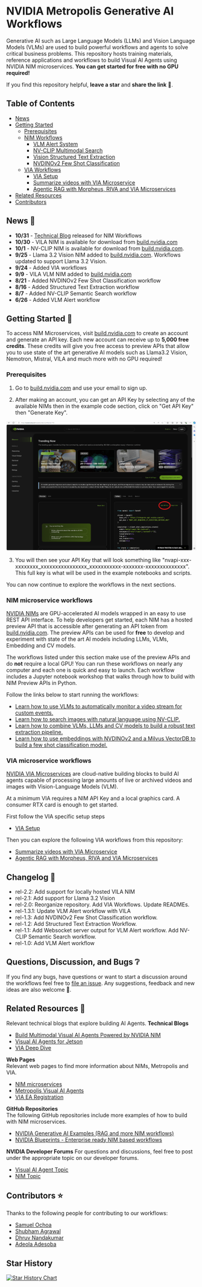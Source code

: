 # NVIDIA Metropolis Generative AI Workflows

Generative AI such as Large Language Models (LLMs) and Vision Language Models (VLMs) are used to build powerful workflows and agents to solve critical business problems. This repository hosts training materials, reference applications and workflows to build Visual AI Agents using NVIDIA NIM microservices. **You can get started for free with no GPU required!**

If you find this repository helpful, **leave a star** and **share the link** 🙂. 

## Table of Contents
- [News](#news-newspaper)
- [Getting Started](#getting-started-rocket) 
  - [Prerequisites](#prerequisites)
  - [NIM Workflows](#nim-microservice-workflows)
    - [VLM Alert System](nim_workflows/vlm_alerts/README.md)
    - [NV-CLIP Multimodal Search](nim_workflows/nvclip_multimodal_search/README.md)
    - [Vision Structured Text Extraction](nim_workflows/vision_text_extraction/README.md)
    - [NVDINOv2 Few Shot Classification](nim_workflows/nvdinov2_few_shot/README.md) 
  - [VIA Workflows](#via-microservice-workflows) 
    - [VIA Setup](via_workflows/README.md)
    - [Summarize videos with VIA Microservice](via_workflows/summarization_examples/)
    - [Agentic RAG with Morpheus, RIVA and VIA Microservices](via_workflows/video_agentic_rag_with_morpheus_riva/)
- [Related Resources](#related-resources) 
- [Contributors](#contributors-star) 


## News :newspaper:

- **10/31** - [Technical Blog](https://developer.nvidia.com/blog/build-multimodal-visual-ai-agents-powered-by-nvidia-nim/) released for NIM Workflows
- **10/30** - VILA NIM is available for download from [build.nvidia.com](https://build.nvidia.com/nvidia/vila)
- **10/1** - NV-CLIP NIM is available for download from [build.nvidia.com](https://build.nvidia.com/nvidia/nvclip?snippet_tab=Docker). 
- **9/25** - Llama 3.2 Vision NIM added to [build.nvidia.com](http://build.nvidia.com). Workflows updated to support Llama 3.2 Vision. 
- **9/24** - Added VIA workflows 
- **9/9** - VILA VLM NIM added to [build.nvidia.com](http://build.nvidia.com) 
- **8/21** - Added NVDINOv2 Few Shot Classification workflow
- **8/16** - Added Structured Text Extraction workflow
- **8/7** - Added NV-CLIP Semantic Search workflow
- **6/26** - Added VLM Alert workflow


## Getting Started :rocket:
To access NIM Microservices, visit [build.nvidia.com](https://build.nvidia.com) to create an account and generate an API key. Each new account can receive up to **5,000 free credits**. These credits will give you free access to preview APIs that allow you to use state of the art generative AI models such as Llama3.2 Vision, Nemotron, Mistral, VILA and much more with no GPU required! 

### Prerequisites 
1) Go to [build.nvidia.com](http://build.nvidia.com) and use your email to sign up. 

2) After making an account, you can get an API Key by selecting any of the available NIMs then in the example code section, click on "Get API Key" then "Generate Key". 

<div align="center">
  <img src="readme_assets/generate_api_key.png" width="700">
</div>

3) You will then see your API Key that will look something like "nvapi-xxx-xxxxxxxx_xxxxxxxxxxxxxxxx_xxxxxxxxxxx-xxxxxxx-xxxxxxxxxxxxxx". This full key is what will be used in the example notebooks and scripts. 

You can now continue to explore the workflows in the next sections. 

### NIM microservice workflows 

[NVIDIA NIMs](https://developer.nvidia.com/nim) are GPU-accelerated AI models wrapped in an easy to use REST API interface. To help developers get started, each NIM has a hosted preview API that is accessible after generating an API token from [build.nvidia.com](https://build.nvidia.com). The preview APIs can be used for **free** to develop and experiment with state of the art AI models including LLMs, VLMs, Embedding and CV models. 

The workflows listed under this section make use of the preview APIs and do **not** require a local GPU! You can run these workflows on nearly any computer and each one is quick and easy to launch. Each workflow includes a Jupyter notebook workshop that walks through how to build with NIM Preview APIs in Python. 

Follow the links below to start running the workflows: 

- [Learn how to use VLMs to automatically monitor a video stream for custom events.](nim_workflows/vlm_alerts/README.md)
- [Learn how to search images with natural language using NV-CLIP.](nim_workflows/nvclip_multimodal_search/README.md)
- [Learn how to combine VLMs, LLMs and CV models to build a robust text extraction pipeline.](nim_workflows/vision_text_extraction/README.md)
- [Learn how to use embeddings with NVDINOv2 and a Milvus VectorDB to build a few shot classification model.](nim_workflows/nvdinov2_few_shot/README.md)


### VIA microservice workflows 

[NVIDIA VIA Microservices](https://developer.nvidia.com/visual-insight-agent-early-access) are cloud-native building blocks to build AI agents capable of processing large amounts of live or archived videos and images with Vision-Language Models (VLM).

At a minimum VIA requires a NIM API Key and a local graphics card. A consumer RTX card is enough to get started.

First follow the VIA specific setup steps
- [VIA Setup](via_workflows/README.md)

Then you can explore the following VIA workflows from this repository: 
- [Summarize videos with VIA Microservice](via_workflows/summarization_examples/)
- [Agentic RAG with Morpheus, RIVA and VIA Microservices](via_workflows/video_agentic_rag_with_morpheus_riva/)

## Changelog :memo:
- rel-2.2: Add support for locally hosted VILA NIM
- rel-2.1: Add support for Llama 3.2 Vision 
- rel-2.0: Reorganize repository. Add VIA Workflows. Update READMEs.
- rel-1.3.1: Update VLM Alert workflow with VILA 
- rel-1.3: Add NVDINOv2 Few Shot Classification workflow.
- rel-1.2: Add Structured Text Extraction Workflow.
- rel-1.1: Add Websocket server output for VLM Alert workflow. Add NV-CLIP Semantic Search workflow.
- rel-1.0: Add VLM Alert workflow 

## Questions, Discussion, and Bugs :grey_question:
If you find any bugs, have questions or want to start a discussion around the workflows feel free to [file an issue](https://github.com/NVIDIA/metropolis-nim-workflows/issues). Any suggestions, feedback and new ideas are also welcome 🙂. 

## Related Resources :link:
Relevant technical blogs that explore building AI Agents. 
**Technical Blogs**      
- [Build Multimodal Visual AI Agents Powered by NVIDIA NIM](https://developer.nvidia.com/blog/build-multimodal-visual-ai-agents-powered-by-nvidia-nim/)
- [Visual AI Agents for Jetson](https://developer.nvidia.com/blog/develop-generative-ai-powered-visual-ai-agents-for-the-edge/)  
- [VIA Deep Dive](https://developer.nvidia.com/blog/build-vlm-powered-visual-ai-agents-using-nvidia-nim-and-nvidia-via-microservices/)  

**Web Pages**    
Relevant web pages to find more information about NIMs, Metropolis and VIA. 
- [NIM microservices](https://build.nvidia.com)   
- [Metropolis Visual AI Agents](https://www.nvidia.com/en-us/use-cases/visual-ai-agents/)  
- [VIA EA Registration](https://developer.nvidia.com/visual-insight-agent-early-access)  

**GitHub Repositories**     
The following GitHub repositories include more examples of how to build with NIM microservices. 
- [NVIDIA Generative AI Examples (RAG and more NIM workflows)](https://github.com/NVIDIA/GenerativeAIExamples)  
- [NVIDIA Blueprints - Enterprise ready NIM based workflows](https://github.com/NVIDIA-NIM-Agent-Blueprints) 

**NVIDIA Developer Forums**
For questions and discussions, feel free to post under the appropriate topic on our developer forums. 
- [Visual AI Agent Topic](https://forums.developer.nvidia.com/c/accelerated-computing/intelligent-video-analytics/visual-ai-agent/680)  
- [NIM Topic](https://forums.developer.nvidia.com/c/ai-data-science/nvidia-nim/678)  

## Contributors :star:
Thanks to the following people for contributing to our workflows:
- [Samuel Ochoa](https://github.com/ssmmoo1)
- [Shubham Agrawal](https://github.com/shubham050300)
- [Dhruv Nandakumar](https://github.com/dnandakumar-nv)
- [Adeola Adesoba](https://github.com/Adeola-Adesoba)


## Star History

[![Star History Chart](https://api.star-history.com/svg?repos=NVIDIA/metropolis-nim-workflows&type=Date)](https://star-history.com/#NVIDIA/metropolis-nim-workflows&Date)
